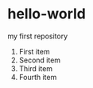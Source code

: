 # hello-world
my first repository
<ol>
  <li>First item</li>
  <li>Second item</li>
  <li>Third item</li>
  <li>Fourth item</li>
</ol>
